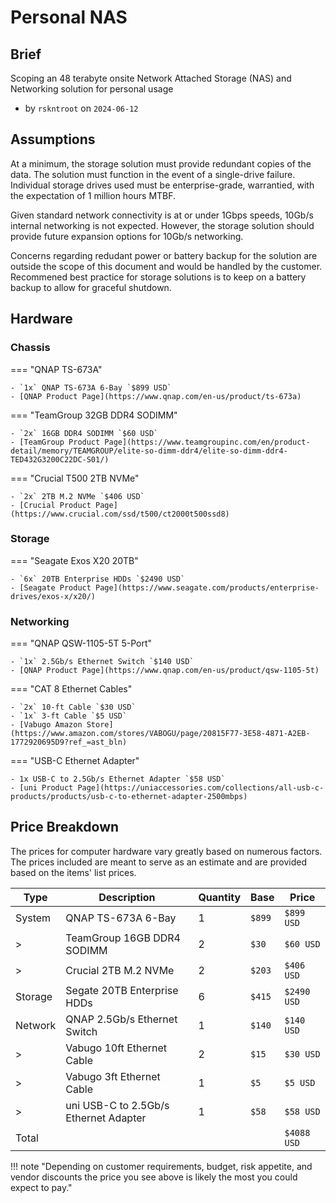 
# Personal NAS

## Brief

Scoping an 48 terabyte onsite Network Attached Storage (NAS) and Networking solution for personal usage

- by `rskntroot` on `2024-06-12`

## Assumptions

At a minimum, the storage solution must provide redundant copies of the data. The solution must function in the event of a single-drive failure. Individual storage drives used must be enterprise-grade, warrantied, with the expectation of 1 million hours MTBF.

Given standard network connectivity is at or under 1Gbps speeds, 10Gb/s internal networking is not expected. However, the storage solution should provide future expansion options for 10Gb/s networking.

Concerns regarding redudant power or battery backup for the solution are outside the scope of this document and would be handled by the customer. Recommened best practice for storage solutions is to keep on a battery backup to allow for graceful shutdown.

## Hardware

### Chassis

=== "QNAP TS-673A"

    - `1x` QNAP TS-673A 6-Bay `$899 USD`
    - [QNAP Product Page](https://www.qnap.com/en-us/product/ts-673a)

=== "TeamGroup 32GB DDR4 SODIMM"

    - `2x` 16GB DDR4 SODIMM `$60 USD`
    - [TeamGroup Product Page](https://www.teamgroupinc.com/en/product-detail/memory/TEAMGROUP/elite-so-dimm-ddr4/elite-so-dimm-ddr4-TED432G3200C22DC-S01/)

=== "Crucial T500 2TB NVMe"

    - `2x` 2TB M.2 NVMe `$406 USD`
    - [Crucial Product Page](https://www.crucial.com/ssd/t500/ct2000t500ssd8)

### Storage

=== "Seagate Exos X20 20TB"

    - `6x` 20TB Enterprise HDDs `$2490 USD`
    - [Seagate Product Page](https://www.seagate.com/products/enterprise-drives/exos-x/x20/)


### Networking

=== "QNAP QSW-1105-5T 5-Port"
    
    - `1x` 2.5Gb/s Ethernet Switch `$140 USD`
    - [QNAP Product Page](https://www.qnap.com/en-us/product/qsw-1105-5t)

=== "CAT 8 Ethernet Cables"

    - `2x` 10-ft Cable `$30 USD`
    - `1x` 3-ft Cable `$5 USD`
    - [Vabugo Amazon Store](https://www.amazon.com/stores/VABOGU/page/20815F77-3E58-4871-A2EB-1772920695D9?ref_=ast_bln)

=== "USB-C Ethernet Adapter"

    - 1x USB-C to 2.5Gb/s Ethernet Adapter `$58 USD`
    - [uni Product Page](https://uniaccessories.com/collections/all-usb-c-products/products/usb-c-to-ethernet-adapter-2500mbps)

## Price Breakdown

The prices for computer hardware vary greatly based on numerous factors. The prices included are meant to serve as an estimate and are provided based on the items' list prices.

| Type | Description | Quantity | Base | Price | 
| --- | --- | --- | --- | --- |
| System | QNAP TS-673A 6-Bay | 1 | `$899` | `$899 USD` | 
| > | TeamGroup 16GB DDR4 SODIMM | 2 | `$30` | `$60 USD` | 
| > | Crucial 2TB M.2 NVMe | 2 | `$203` | `$406 USD` | 
| Storage | Segate 20TB Enterprise HDDs | 6 | `$415` | `$2490 USD` | 
| Network | QNAP 2.5Gb/s Ethernet Switch | 1 | `$140` | `$140 USD` | 
| > | Vabugo 10ft Ethernet Cable | 2 | `$15` | `$30 USD` |
| > | Vabugo 3ft Ethernet Cable | 1 | `$5` | `$5 USD` | 
| > | uni USB-C to 2.5Gb/s Ethernet Adapter | 1 | `$58` | `$58 USD` | 
| Total |  |  |  | `$4088 USD`

!!! note "Depending on customer requirements, budget, risk appetite, and vendor discounts the price you see above is likely the most you could expect to pay."